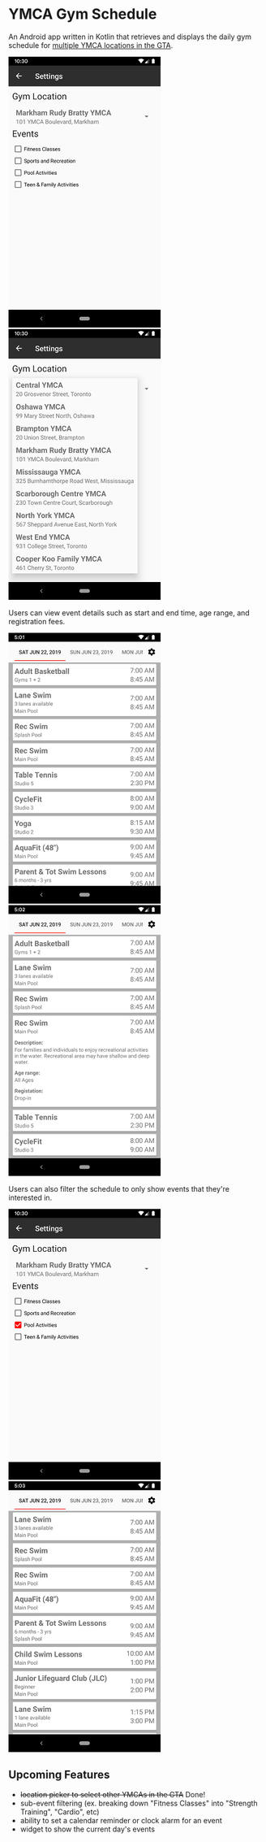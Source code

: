 # YMCA Gym Schedule

An Android app written in Kotlin that retrieves and displays the daily gym schedule for [multiple YMCA locations in the GTA](https://ymcagta.org).

![settings screen](/images/settings_screen.png) ![location picker](/images/location_picker.png)

Users can view event details such as start and end time, age range, and registration fees.

![full schedule](/images/full_schedule.png) ![expanded event](/images/full_schedule_expanded.png)

Users can also filter the schedule to only show events that they're interested in.

![settings screen](/images/settings_screen_filtered.png) ![filtered schedule](/images/filtered_schedule.png)

## Upcoming Features
* ~~location picker to select other YMCAs in the GTA~~ Done!
* sub-event filtering (ex. breaking down "Fitness Classes" into "Strength Training", "Cardio", etc)
* ability to set a calendar reminder or clock alarm for an event
* widget to show the current day's events
